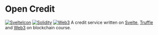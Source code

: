 # Open Credit
[![SvelteIcon](https://img.shields.io/static/v1?label=&message=Svelte&color=white&style=flat&logo=svelte)](https://svelte.dev/)
[![Solidity](https://img.shields.io/static/v1?label=&message=Solidity&color=gray&style=flat&logo=Solidity)](https://docs.soliditylang.org/en/v0.8.3/)
[![Web3](https://img.shields.io/static/v1?label=&message=Web3&color=%23000000&style=flat)](https://web3js.readthedocs.io/en/v1.3.4/)
A credit service written on [Svelte](https://svelte.dev/), [Truffle](https://www.trufflesuite.com/)
 and [Web3](https://web3js.readthedocs.io/en/v1.3.4/) on blockchain course.
